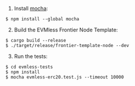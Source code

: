 1. Install [mocha](https://mochajs.org/):
```
$ npm install --global mocha
```

2. Build the EVMless Frontier Node Template:
```
$ cargo build --release
$ ./target/release/frontier-template-node --dev
```

3. Run the tests:
```
$ cd evmless-tests
$ npm install
$ mocha evmless-erc20.test.js --timeout 10000
```
